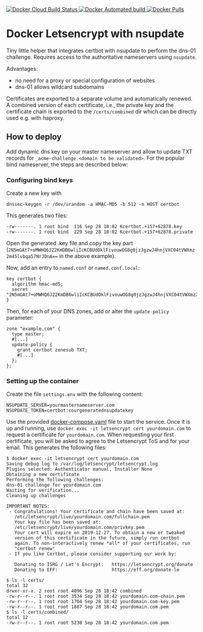 [ ![Docker Cloud Build Status](https://img.shields.io/docker/cloud/build/jlohmoeller/letsencrypt-dns) 
![Docker Automated build](https://img.shields.io/docker/cloud/automated/jlohmoeller/letsencrypt-dns)
![Docker Pulls](https://img.shields.io/docker/pulls/jlohmoeller/letsencrypt-dns)](https://hub.docker.com/r/jlohmoeller/letsencrypt-dns)

# Docker Letsencrypt with nsupdate

Tiny little helper that integrates certbot with nsupdate to perform the dns-01 challenge. 
Requires access to the authoritative nameservers using `nsupdate`.

Advantages:
- no need for a proxy or special configuration of websites
- dns-01 allows wildcard subdomains

Certificates are exported to a separate volume and automatically renewed. 
A combined version of each certificate, i.e., the private key and the certificate chain is exported to the `/certs/combined` dir which can be directly used e.g. with haproxy.

## How to deploy

Add dynamic dns key on your master nameserver and allow to update TXT records for `_acme-challenge.<domain to be validated>`.
For the popular bind nameserver, the steps are described below:

### Configuring bind keys
Create a new key with 
```
dnssec-keygen -r /dev/urandom -a HMAC-MD5 -b 512 -n HOST certbot
```
This generates two files:
```
-rw-------. 1 root bind  116 Sep 28 18:02 Kcertbot.+157+62878.key
-rw-------. 1 root bind  229 Sep 28 18:02 Kcertbot.+157+62878.private
```
Open the generated .key file and copy the key part (`2N5mGAt7+oMWHQ6JZ2KmDB6wliIcKCBUdOklFivouwOG8g0jzJgzwJ4hnjVXC04tVWXmz2m45lvbqa57NrJDnA==` in the above example).

Now, add an entry to `named.conf` or `named.conf.local`:
```
key certbot {
  algorithm hmac-md5;
  secret "2N5mGAt7+oMWHQ6JZ2KmDB6wliIcKCBUdOklFivouwOG8g0jzJgzwJ4hnjVXC04tVWXmz2m45lvbqa57NrJDnA=="
}
```

Then, for each of your DNS zones, add or alter the `update-policy` parameter:
```
zone "example.com" {
  type master;
  #[...]
  update-policy {
    grant certbot zonesub TXT;
    #[...]
  };
};
```

### Setting up the container
Create the file `settings.env` with the following content:
```
NSUPDATE_SERVER=yourmasternameserver.com
NSUPDATE_TOKEN=certbot:courgeneratednsupdatekey
```

Use the provided [docker-compose.yaml](docker-compose.yaml) file to start the service. Once it is up and running,
use `docker exec -it letsencrypt cert yourdomain.com` to request a certificate for `yourdomain.com`. 
When requesting your first certificate, you will be asked to agree to the Letsencrypt ToS and for your email. This generates the following files:
```
$ docker exec -it letsencrypt cert yourdomain.com
Saving debug log to /var/log/letsencrypt/letsencrypt.log
Plugins selected: Authenticator manual, Installer None
Obtaining a new certificate
Performing the following challenges:
dns-01 challenge for yourdomain.com
Waiting for verification...
Cleaning up challenges

IMPORTANT NOTES:
 - Congratulations! Your certificate and chain have been saved at:
   /etc/letsencrypt/live/yourdomain.com/fullchain.pem
   Your key file has been saved at:
   /etc/letsencrypt/live/yourdomain.com/privkey.pem
   Your cert will expire on 2019-12-27. To obtain a new or tweaked
   version of this certificate in the future, simply run certbot
   again. To non-interactively renew *all* of your certificates, run
   "certbot renew"
 - If you like Certbot, please consider supporting our work by:

   Donating to ISRG / Let's Encrypt:   https://letsencrypt.org/donate
   Donating to EFF:                    https://eff.org/donate-le

$ ls -l certs/
total 32
drwxr-xr-x. 2 root root 4096 Sep 28 18:42 combined
-rw-r--r--. 1 root root 3534 Sep 28 18:42 yourdomain.com-chain.pem
-rw-r--r--. 1 root root 1704 Sep 28 18:42 yourdomain.com-key.pem
-rw-r--r--. 1 root root 1887 Sep 28 18:42 yourdomain.com.pem
$ ls -l certs/combined/
total 12
-rw-r--r--. 1 root root 5238 Sep 28 18:42 yourdomain.com.pem
```
